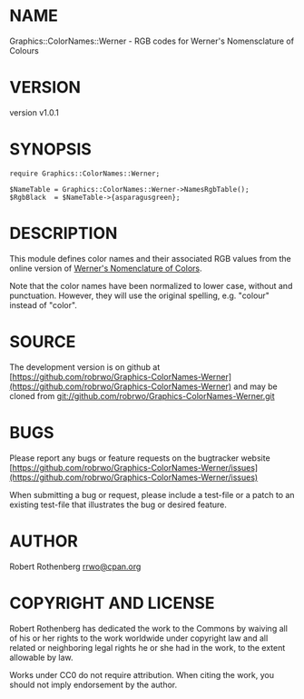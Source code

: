 # NAME

Graphics::ColorNames::Werner - RGB codes for Werner's Nomensclature of Colours

# VERSION

version v1.0.1

# SYNOPSIS

```
require Graphics::ColorNames::Werner;

$NameTable = Graphics::ColorNames::Werner->NamesRgbTable();
$RgbBlack  = $NameTable->{asparagusgreen};
```

# DESCRIPTION

This module defines color names and their associated RGB values
from the online version of
[Werner's Nomenclature of Colors](https://www.c82.net/werner/).

Note that the color names have been normalized to lower case,
without and punctuation. However, they will use the original
spelling, e.g. "colour" instead of "color".

# SOURCE

The development version is on github at [https://github.com/robrwo/Graphics-ColorNames-Werner](https://github.com/robrwo/Graphics-ColorNames-Werner)
and may be cloned from [git://github.com/robrwo/Graphics-ColorNames-Werner.git](git://github.com/robrwo/Graphics-ColorNames-Werner.git)

# BUGS

Please report any bugs or feature requests on the bugtracker website
[https://github.com/robrwo/Graphics-ColorNames-Werner/issues](https://github.com/robrwo/Graphics-ColorNames-Werner/issues)

When submitting a bug or request, please include a test-file or a
patch to an existing test-file that illustrates the bug or desired
feature.

# AUTHOR

Robert Rothenberg <rrwo@cpan.org>

# COPYRIGHT AND LICENSE

Robert Rothenberg has dedicated the work to the Commons by waiving all of his
or her rights to the work worldwide under copyright law and all related or
neighboring legal rights he or she had in the work, to the extent allowable by
law.

Works under CC0 do not require attribution. When citing the work, you should
not imply endorsement by the author.
